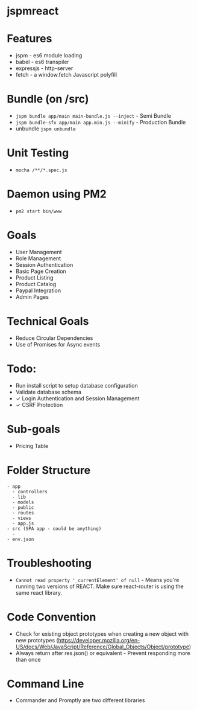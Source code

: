 # jspmreact

# Features
- jspm - es6 module loading
- babel - es6 transpiler
- expressjs - http-server
- fetch - a window.fetch Javascript polyfill

# Bundle (on /src)
- `jspm bundle app/main main-bundle.js --inject` - Semi Bundle
- `jspm bundle-sfx app/main app.min.js --minify` - Production Bundle
- unbundle `jspm unbundle`

# Unit Testing
- `mocha /**/*.spec.js`

# Daemon using PM2
- `pm2 start bin/www`

# Goals
- User Management
- Role Management
- Session Authentication
- Basic Page Creation
- Product Listing
- Product Catalog
- Paypal Integration
- Admin Pages

# Technical Goals
- Reduce Circular Dependencies
- Use of Promises for Async events

# Todo:
- Run install script to setup database configuration
- Validate database schema
- ✓ Login Authentication and Session Management
- ✓ CSRF Protection

# Sub-goals
- Pricing Table

# Folder Structure
```
- app
  - controllers
  - lib
  - models
  - public
  - routes
  - views
  - app.js
- src (SPA app - could be anything)
  -
- env.json
```

# Troubleshooting
- `Cannot read property '_currentElement' of null` - Means you're running two versions of REACT.
Make sure react-router is using the same react library.

# Code Convention
- Check for existing object prototypes when creating a new object with new prototypes (https://developer.mozilla.org/en-US/docs/Web/JavaScript/Reference/Global_Objects/Object/prototype)
- Always return after res.json() or equivalent - Prevent responding more than once

# Command Line
- Commander and Promptly are two different libraries
